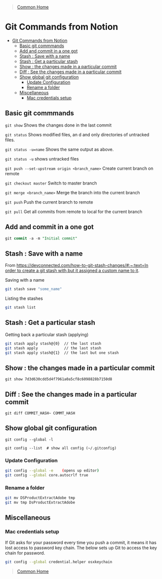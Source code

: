>[Common Home](../README.md)
 
# Git Commands from Notion
 
- [Git Commands from Notion](#git-commands-from-notion)
  - [Basic git commmands](#basic-git-commmands)
  - [Add and commit in a one got](#add-and-commit-in-a-one-got)
  - [Stash : Save with a name](#stash--save-with-a-name)
  - [Stash : Get a particular stash](#stash--get-a-particular-stash)
  - [Show : the changes made in a particular commit](#show--the-changes-made-in-a-particular-commit)
  - [Diff : See the changes made in a particular commit](#diff--see-the-changes-made-in-a-particular-commit)
  - [Show global git configuration](#show-global-git-configuration)
    - [Update Configuration](#update-configuration)
    - [Rename a folder](#rename-a-folder)
  - [Miscellaneous](#miscellaneous)
    - [Mac credentials setup](#mac-credentials-setup)


## Basic git commmands

`git show` Shows the changes done in the last commit

`git status` Shows modified files, an d and only directories of untracked files.

`git status -u=name` Shows the same output as above.

`git status -u` shows untracked files

`git push --set-upstream origin <branch_name>` Create current branch on remote

`git checkout master` Switch to master branch

`git merge <branch_name>` Merge the branch into the current branch

`git push` Push the current branch to remote

`git pull` Get all commits from remote to local for the current branch


## Add and commit in a one got

```sql
git commit -a -m "Initial commit"
```

## Stash : Save with a name

From [https://devconnected.com/how-to-git-stash-changes/#:~:text=In order to create a git stash with,but it assigned a custom name to it](https://devconnected.com/how-to-git-stash-changes/#:~:text=In%20order%20to%20create%20a%20git%20stash%20with,but%20it%20assigned%20a%20custom%20name%20to%20it).

Saving with a name 

```bash
git stash save "some_name"
```

Listing the stashes

```bash
git stash list
```

## Stash : Get a particular stash

Getting back a particular stash (applying)

```bash
git stash apply stash@{0}  // the last stash
git stash apply            // the last stash
git stash apply stash@{1}  // the last but one stash
```

## Show : the changes made in a particular commit 


`git show 7d3d630cdd5d4f7961a0a5cf8c6098828b7150d8`


## Diff : See the changes made in a particular commit 


`git diff COMMIT_HASH~ COMMT_HASH`


## Show global git configuration

`git config --global -l`

`git config --list  # show all config (~/.gitconfig)`

### Update Configuration

```bash
git config --global -e    (opens up editor)
git config --global core.autocrlf true
```

### Rename a folder

```bash
git mv DSProductExtractAdobe tmp
git mv tmp DsProductExtractAdobe
```

## Miscellaneous

### Mac credentials setup

If Git asks for your password every time you push a commit, it means it has lost access to password key chain. The below sets up Git to access the key chain for password.

```bash 
git config --global credential.helper osxkeychain
```



 
>[Common Home](../README.md)